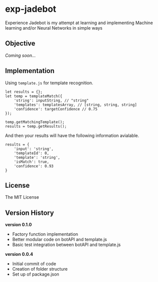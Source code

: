 # exp-jadebot
Experience Jadebot is my attempt at learning and implementing Machine learning and/or Neural Networks in simple ways

## Objective
_Coming soon..._

## Implementation

Using ```template.js``` for template recognition.
```
let results = {};
let temp = templateMatch({
    'string': inputString, // "string"
    'templates': templatesArray, // [string, string, string]
    'confidence': targetConfidence // 0.75
});

temp.getMatchingTemplate();
results = temp.getResults();
```
And then your results will have the following information avialable.
```
results = {
    'input': 'string',
    'templateId': 0,
    'template': 'string',
    'isMatch': true,
    'confidence': 0.93
}
```

## License
The MIT License

## Version History

**version 0.1.0**
* Factory function implementation
* Better modular code on botAPI and template.js
* Basic test integration between botAPI and template.js

**version 0.0.4**
* Initial commit of code
* Creation of folder structure
* Set up of package.json
